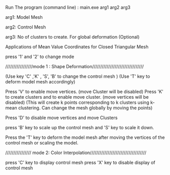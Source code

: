 
Run The program (command line) : main.exe arg1 arg2 arg3

arg1: Model Mesh

arg2: Control Mesh

arg3: No of clusters to create. For global deformation (Optional)

Applications of Mean Value Coordinates for Closed Triangular Mesh

press '1' and '2' to change mode

/////////////////mode 1 : Shape Deformation////////////////////////////////

(Use key 'C' ,'K' , 'S', 'B' to change the control mesh ) (Use 'T' key to deform model mesh accordingly)

Press 'V' to enable move vertices. (move Cluster will be disabled) Press 'K' to create clusters and to enable move cluster. (move vertices will be disabled) (This will create k points corresponding to k clusters using k-mean clustering. Can change the mesh globally by moving the points)

Press 'D' to disable move vertices and move Clusters

press 'B' key to scale up the control mesh and 'S' key to scale it down.

Press the 'T' key to deform the model mesh after moving the vertices of the control mesh or scaling the model.


//////////////// mode 2: Color Interpolation///////////////////////////////////

press 'C' key to display control mesh press 'X' key to disable display of control mesh
